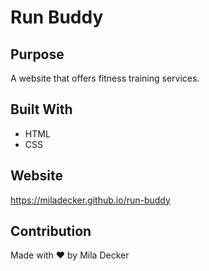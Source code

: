 # Run Buddy

## Purpose
A website that offers fitness training services.

## Built With 
* HTML
* CSS

## Website
https://miladecker.github.io/run-buddy

## Contribution
Made with ❤️ by Mila Decker
